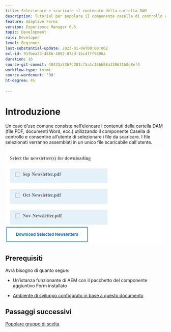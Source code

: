 ```yaml
---
title: Selezionare e scaricare il contenuto della cartella DAM
description: Tutorial per popolare il componente casella di controllo con il contenuto della cartella DAM e consentire all’utente di scaricare il contenuto selezionato.
feature: Adaptive Forms
version: Experience Manager 6.5
topic: Development
role: Developer
level: Beginner
last-substantial-update: 2023-01-04T00:00:00Z
exl-id: 91fbea23-4886-4892-87ad-1bc4fff5896a
duration: 16
source-git-commit: 48433a5367c281cf5a1c106b08a1306f1b0e8ef4
workflow-type: tm+mt
source-wordcount: '98'
ht-degree: 4%

---
```


# Introduzione

Un caso d’uso comune consiste nell’elencare i contenuti della cartella DAM (file PDF, documenti Word, ecc.) utilizzando il componente Casella di controllo e consentire all’utente di selezionare i file da scaricare. I file selezionati verranno assemblati in un unico file scaricabile dall&#39;utente.

![caso d&#39;uso](assets/newsletters-download1.png)

## Prerequisiti

Avrà bisogno di quanto segue:

* Un’istanza funzionante di AEM con il pacchetto del componente aggiuntivo Form installato

* [Ambiente di sviluppo configurato in base a questo documento](https://experienceleague.adobe.com/docs/experience-manager-learn/forms/creating-your-first-osgi-bundle/create-your-first-osgi-bundle.html?lang=it)

## Passaggi successivi

[Popolare gruppo di scelta](./populating-choice-group-with-dam-folder-content.md)
